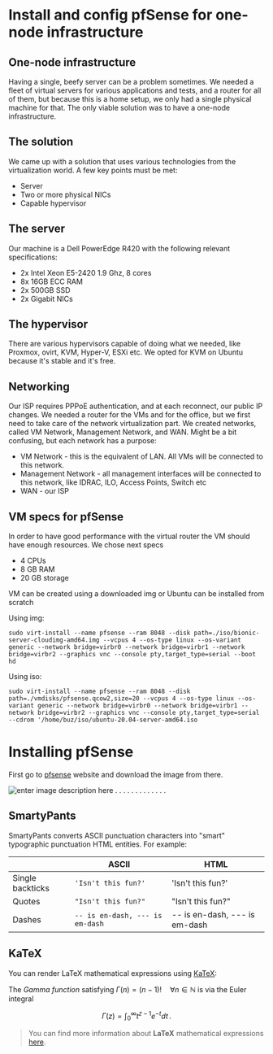 # Install and config pfSense for one-node infrastructure 

## One-node infrastructure

Having a single, beefy server can be a problem sometimes. We needed a fleet of virtual servers for various applications and tests, and a router for all of them, but because this is a home setup, we only had a single physical machine for that. The only viable solution was to have a one-node infrastructure.

## The solution

We came up with a solution that uses various technologies from the virtualization world. A few
key points must be met:
- Server
- Two or more physical NICs
- Capable hypervisor
 
## The server

Our machine is a Dell PowerEdge R420 with the following relevant specifications:

- 2x Intel Xeon E5-2420 1.9 Ghz, 8 cores
- 8x 16GB ECC RAM
- 2x 500GB SSD
- 2x Gigabit NICs


## The hypervisor

There are various hypervisors capable of doing what we needed, like Proxmox, ovirt, KVM, Hyper-V, ESXi etc. We opted for KVM on Ubuntu because it's stable and it's free.

## Networking

Our ISP requires PPPoE authentication, and at each reconnect, our public IP changes. We needed a router for the VMs and for the office, but we first need to take care of the network virtualization part. We created networks, called VM Network, Management Network, and WAN. Might be a bit confusing, but each network has a purpose:
- VM Network - this is the equivalent of LAN. All VMs will be connected to this network.
- Management Network - all management interfaces will be connected to this network, like IDRAC, ILO, Access Points, Switch etc
- WAN - our ISP

## VM specs for pfSense

In order to have good performance with the virtual router the VM should have enough resources. We chose next specs

- 4 CPUs
- 8 GB RAM
- 20 GB storage

VM can be created using a downloaded img or Ubuntu can be installed from scratch 

Using img:

	sudo virt-install --name pfsense --ram 8048 --disk path=./iso/bionic-server-cloudimg-amd64.img --vcpus 4 --os-type linux --os-variant generic --network bridge=virbr0 --network bridge=virbr1 --network bridge=virbr2 --graphics vnc --console pty,target_type=serial --boot hd

Using iso:

	sudo virt-install --name pfsense --ram 8048 --disk path=./vmdisks/pfsense.qcow2,size=20 --vcpus 4 --os-type linux --os-variant generic --network bridge=virbr0 --network bridge=virbr1 --network bridge=virbr2 --graphics vnc --console pty,target_type=serial --cdrom '/home/buz/iso/ubuntu-20.04-server-amd64.iso


# Installing pfSense

First go to [pfsense](https://www.pfsense.org/download/) website and download the image from there.

![enter image description here](https://static.packt-cdn.com/products/9781789532975/graphics/3846fd1a-e6f5-4537-aa8f-18a1821401f9.png)
.
.
.
.
.
.
.
.
.
.
.
.
.

## SmartyPants

SmartyPants converts ASCII punctuation characters into "smart" typographic punctuation HTML entities. For example:

|                |ASCII                          |HTML                         |
|----------------|-------------------------------|-----------------------------|
|Single backticks|`'Isn't this fun?'`            |'Isn't this fun?'            |
|Quotes          |`"Isn't this fun?"`            |"Isn't this fun?"            |
|Dashes          |`-- is en-dash, --- is em-dash`|-- is en-dash, --- is em-dash|


## KaTeX

You can render LaTeX mathematical expressions using [KaTeX](https://khan.github.io/KaTeX/):

The *Gamma function* satisfying $\Gamma(n) = (n-1)!\quad\forall n\in\mathbb N$ is via the Euler integral

$$
\Gamma(z) = \int_0^\infty t^{z-1}e^{-t}dt\,.
$$

> You can find more information about **LaTeX** mathematical expressions [here](http://meta.math.stackexchange.com/questions/5020/mathjax-basic-tutorial-and-quick-reference).

<!--stackedit_data:
eyJoaXN0b3J5IjpbMTgxODE3ODI1MCwtMjM1NDA2NjE0LC0zNj
U5NDk4MDcsLTExMTc5NjM3NTMsNzM1NjU4NTk2LDc2NTIyMzAz
MSwxNzM0MDcyMDUyLDExMTQzODEzNzYsMTUwOTE4MjQxMywtMT
YwNDEzODEzLDE4ODY4NTI0MTgsNDU4NjA1MzUxLC0xMjg1NzI4
NjQ0LDQzODAwNTkyNF19
-->